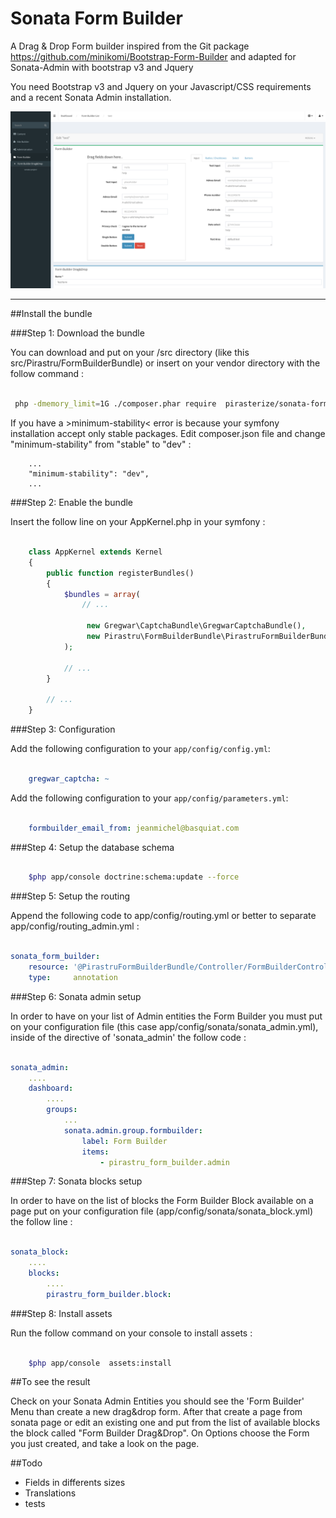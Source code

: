 

Sonata Form Builder
==========================

A Drag & Drop Form builder inspired from the Git package https://github.com/minikomi/Bootstrap-Form-Builder
and adapted for Sonata-Admin with bootstrap v3 and Jquery

You need Bootstrap v3 and Jquery on your Javascript/CSS requirements and a recent Sonata Admin installation.

![Screenshot](Resources/doc/images/Form_Builder_screenshot.png)

-----------------------------------

##Install the bundle

###Step 1: Download the bundle
 
You can download and put on your /src directory (like this  src/Pirastru/FormBuilderBundle)
or insert on your vendor directory with the follow command :

```sh

 php -dmemory_limit=1G ./composer.phar require  pirasterize/sonata-form-builder

```
If you have a >minimum-stability< error is because your symfony installation accept only stable packages.
Edit composer.json file and change "minimum-stability" from "stable" to "dev" :

```
    ...
    "minimum-stability": "dev",
    ...

```


###Step 2: Enable the bundle

Insert the follow line on your AppKernel.php in your symfony :

```php

    class AppKernel extends Kernel
    {
        public function registerBundles()
        {
            $bundles = array(
                // ...

                 new Gregwar\CaptchaBundle\GregwarCaptchaBundle(),
                 new Pirastru\FormBuilderBundle\PirastruFormBuilderBundle()
            );

            // ...
        }

        // ...
    }
```

###Step 3: Configuration

Add the following configuration to your `app/config/config.yml`:

``` yml

    gregwar_captcha: ~

```
    

Add the following configuration to your `app/config/parameters.yml`:

``` yml

    formbuilder_email_from: jeanmichel@basquiat.com

```

###Step 4: Setup the database schema

```sh

    $php app/console doctrine:schema:update --force

```

###Step 5: Setup the routing

Append the following code to app/config/routing.yml or better to separate app/config/routing_admin.yml :

```yml

sonata_form_builder:
    resource: '@PirastruFormBuilderBundle/Controller/FormBuilderController.php'
    type:     annotation

```

###Step 6: Sonata admin setup

In order to have on your list of Admin entities the Form Builder you must put on your configuration file (this case app/config/sonata/sonata_admin.yml), inside of the directive of 'sonata_admin' the follow code :

```yml

sonata_admin:
    ....
    dashboard:
        ....
        groups:
            ...
            sonata.admin.group.formbuilder:
                label: Form Builder
                items:
                    - pirastru_form_builder.admin

```

###Step 7: Sonata blocks setup

In order to have on the list of blocks the Form Builder Block available on a page put on your configuration file (app/config/sonata/sonata_block.yml) the follow line :

``` yml

sonata_block:
    ....
    blocks:
        ....
        pirastru_form_builder.block:

```

###Step 8: Install assets

Run the follow command on your console to install assets :

```sh

    $php app/console  assets:install

```



##To see the result

Check on your Sonata Admin Entities you should see the 'Form Builder' Menu than create a new drag&drop form.
After that create a page from sonata page or edit an existing one and put from the list of available blocks the block called "Form Builder Drag&Drop".
On Options choose the Form you just created, and take a look on the page.



##Todo
- Fields in differents sizes
- Translations
- tests

